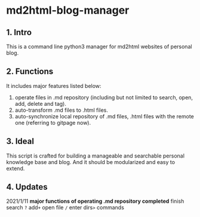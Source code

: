 # md2html-blog-manager

## 1. Intro

This is a command line python3 manager for md2html websites of personal blog.

## 2. Functions

It includes major features listed below:

1. operate files in .md repository (including but not limited to search, open, add, delete and tag).
2. auto-transform .md files to .html files.
3. auto-synchronize local repository of .md files, .html files with the remote one (referring to gitpage now).

## 3. Ideal

This script is crafted for building a manageable and searchable personal knowledge base and blog. And it should be modularized and easy to extend.

## 4. Updates

2021/1/11 **major functions of operating .md repository completed** finish search `?` add`+` open file `/` enter dirs`>` commands